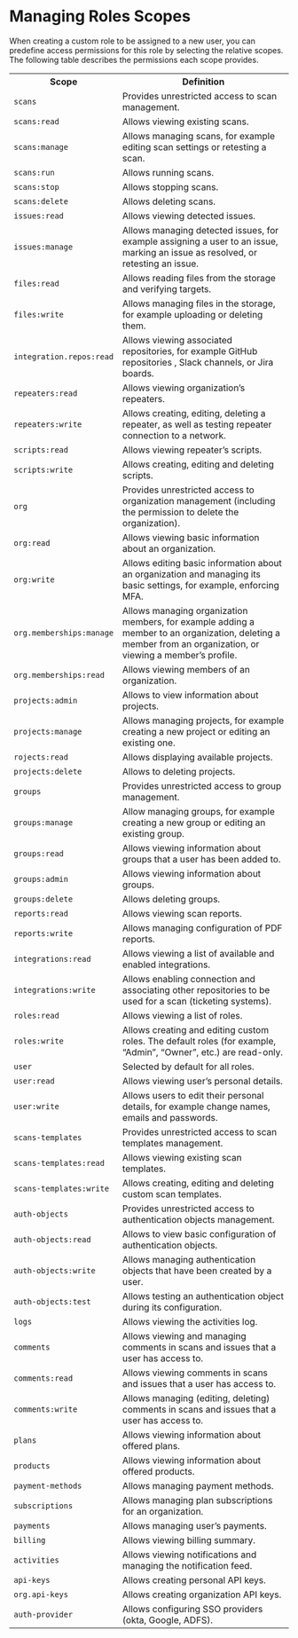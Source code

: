 # Managing Roles Scopes

When creating a custom role to be assigned to a new user, you can predefine access permissions for this role by selecting the relative scopes. The following table describes the permissions each scope provides.  
  

<table id="simple-table">
  <tr>
    <th width="25%"><b>Scope</b></th>
    <th width="75%"><b>Definition</b></th>
  </tr>
  <tr>
    <td width="25%"><code>scans</code></td>
    <td width="75%">
       Provides unrestricted access to scan management. 
    </td>
  <tr>
    <td width="25%"><code>scans:read</code></td>
    <td width="75%">
       Allows viewing existing scans. 
    </td>
  </tr>
  <td width="25%"><code>scans:manage</code></td>
    <td width="75%">
       Allows managing scans, for example editing scan settings or retesting a scan.
    </td>
  </tr>
  <tr>
    <td width="25%"><code>scans:run</code></td>
    <td width="75%">
       Allows running scans.  
    </td>
  </tr>
  <tr>
    <td width="25%"><code>scans:stop</code></td>
    <td width="75%">   
        Allows stopping scans.
    </td>
  </tr>
  <tr>
    <td width="25%"><code>scans:delete</code></td>
    <td width="75%">
       Allows deleting scans.   
    </td>
  </tr>
  <tr>
    <td width="25%"><code>issues:read</code></td>
    <td width="75%">    
       Allows viewing detected issues.  
    </td>
  </tr>
  <tr>
    <td width="25%"><code>issues:manage</code></td>
    <td width="75%">
       Allows managing detected issues, for example assigning a user to an issue, marking an issue as resolved, or retesting an issue.   
    </td>
  </tr>
   <tr>
    <td width="25%"><code>files:read</code></td>
    <td width="75%">
       Allows reading files from the storage and verifying targets.  
    </td>
  </tr>
  <tr>
    <td width="25%"><code>files:write</code></td>
    <td width="75%">
       Allows managing files in the storage, for example uploading or deleting them.  
    </td>
  </tr>
  <tr>
    <td width="25%"><code>integration.repos:read</code></td>
    <td width="75%">
      Allows viewing associated repositories, for example GitHub repositories , Slack channels, or Jira boards. 
    </td>
  </tr>
  <tr>
    <td width="25%"><code>repeaters:read</code></td>
    <td width="75%">
      Allows viewing organization’s repeaters.  
    </td>
  </tr>
   <tr>
    <td width="25%"><code>repeaters:write</code></td>
    <td width="75%">
      Allows creating, editing, deleting a repeater, as well as testing repeater connection to a network. 
    </td>
  </tr>
  <tr>
    <td width="25%"><code>scripts:read</code></td>
    <td width="75%">
     Allows viewing repeater’s scripts. 
    </td>
  </tr>
   <tr>
    <td width="25%"><code>scripts:write</code></td>
    <td width="75%">
     Allows creating, editing and deleting scripts.
    </td>
  </tr>
  <tr>
    <td width="25%"><code>org</code></td>
    <td width="75%">
     Provides unrestricted access to organization management (including the permission to delete the organization).
    </td>
  </tr>
  <tr>
    <td width="25%"><code>org:read</code></td>
    <td width="75%">
     Allows viewing basic information about an organization.
    </td>
  </tr>
  <tr>
    <td width="25%"><code>org:write</code></td>
    <td width="75%">
     Allows editing basic information about an organization and managing its basic settings, for example, enforcing MFA.
    </td>
  </tr>
  <tr>
    <td width="25%"><code>org.memberships:manage</code></td>
    <td width="75%">
     Allows managing organization members, for example adding a member to an organization, deleting a member from an organization, or viewing a member’s profile. 
    </td>
  </tr>
  <tr>
    <td width="25%"><code>org.memberships:read</code></td>
    <td width="75%">
     Allows viewing members of an organization. 
    </td>
  </tr>
  <tr>
    <td width="25%"><code>projects:admin</code></td>
    <td width="75%">
     Allows to view information about projects.
    </td>
  <tr>
    <td width="25%"><code>projects:manage</code></td>
    <td width="75%">
     Allows managing projects, for example creating a new project or editing an existing one. 
    </td>
  </tr>
  <tr>
    <td width="25%"><code>rojects:read</code></td>
    <td width="75%">
     Allows displaying available projects. 
    </td>
  </tr>
  <tr>
    <td width="25%"><code>projects:delete</code></td>
    <td width="75%">
     Allows to deleting projects. 
    </td>
  </tr>
  <tr>
    <td width="25%"><code>groups</code></td>
    <td width="75%">
     Provides unrestricted access to group management.
    </td>
  </tr>
  <tr>
    <td width="25%"><code>groups:manage</code></td>
    <td width="75%">
     Allow managing groups, for example creating a new group or editing an existing group.
    </td>
  </tr>
  <tr>
    <td width="25%"><code>groups:read</code></td>
    <td width="75%">
     Allows viewing information about groups that a user has been added to. 
    </td>
  </tr>
  <tr>
    <td width="25%"><code>groups:admin</code></td>
    <td width="75%">
     Allows viewing information about groups. 
    </td>
  </tr>
  <tr>
    <td width="25%"><code>groups:delete</code></td>
    <td width="75%">
     Allows deleting groups.  
    </td>
  </tr>
  <tr>
    <td width="25%"><code>reports:read</code></td>
    <td width="75%">
     Allows viewing scan reports.  
    </td>
  </tr>
  <tr>
    <td width="25%"><code>reports:write</code></td>
    <td width="75%">
     Allows managing configuration of PDF reports.  
    </td>
  </tr>
  <tr>
    <td width="25%"><code>integrations:read</code></td>
    <td width="75%">
     Allows viewing a list of available and enabled integrations.   
    </td>
  </tr>
  <tr>
    <td width="25%"><code>integrations:write</code></td>
    <td width="75%">
     Allows enabling connection and associating other repositories to be used for a scan (ticketing systems).   
    </td>
  </tr>
  <tr>
    <td width="25%"><code>roles:read</code></td>
    <td width="75%">
     Allows viewing a list of roles.   
    </td>
  </tr>
  <tr>
    <td width="25%"><code>roles:write</code></td>
    <td width="75%">
     Allows creating and editing custom roles. The default roles (for example, “Admin”, “Owner”, etc.) are read-only.   
    </td>
  </tr>
  <tr>
    <td width="25%"><code>user</code></td>
    <td width="75%">
     Selected by default for all roles.   
    </td>
  </tr>
  <tr>
    <td width="25%"><code>user:read</code></td>
    <td width="75%">
     Allows viewing user’s personal details. 
    </td>
  </tr>
  <tr>
    <td width="25%"><code>user:write</code></td>
    <td width="75%">
     Allows users to edit their personal details, for example change names, emails and passwords.
    </td>
  </tr>
  <tr>
   <tr>
    <td width="25%"><code>scans-templates</code></td>
    <td width="75%">
     Provides unrestricted access to scan templates management.
    </td>
  </tr>
  <tr>
    <td width="25%"><code>scans-templates:read</code></td>
    <td width="75%">
     Allows viewing existing scan templates.
    </td>
  </tr>
  <tr>
    <td width="25%"><code>scans-templates:write</code></td>
    <td width="75%">
     Allows creating, editing and deleting custom scan templates.
    </td>
  </tr>
  <tr>
    <td width="25%"><code>auth-objects</code></td>
    <td width="75%">
     Provides unrestricted access to authentication objects management. 
    </td>
  </tr>
  <tr>
    <td width="25%"><code>auth-objects:read</code></td>
    <td width="75%">
     Allows to view basic configuration of authentication objects. 
    </td>
  </tr>
  <tr>
    <td width="25%"><code>auth-objects:write</code></td>
    <td width="75%">
     Allows managing authentication objects that have been created by a user.  
    </td>
  </tr>
   <tr>
    <td width="25%"><code>auth-objects:test</code></td>
    <td width="75%">
     Allows testing an authentication object during its configuration.  
    </td>
  </tr>
   <tr>
    <td width="25%"><code>logs</code></td>
    <td width="75%">
     Allows viewing the activities log.  
    </td>
  </tr>
   <tr>
    <td width="25%"><code>comments</code></td>
    <td width="75%">
     Allows viewing and managing comments in scans and issues that a user has access to.  
    </td>
  </tr>
   <tr>
    <td width="25%"><code>comments:read</code></td>
    <td width="75%">
     Allows viewing comments in scans and issues that a user has access to.
    </td>
  </tr>
   <tr>
    <td width="25%"><code>comments:write</code></td>
    <td width="75%">
     Allows managing (editing, deleting) comments in scans and issues that a user has access to.
    </td>
  </tr>
  <tr>
    <td width="25%"><code>plans</code></td>
    <td width="75%">
     Allows viewing information about offered plans.
    </td>
  </tr>
  <tr>
    <td width="25%"><code>products</code></td>
    <td width="75%">
     Allows viewing information about offered products.
    </td>
  </tr>
  <tr>
    <td width="25%"><code>payment-methods</code></td>
    <td width="75%">
     Allows managing payment methods.
    </td>
  </tr>
  <tr>
    <td width="25%"><code>subscriptions</code></td>
    <td width="75%">
     Allows managing plan subscriptions for an organization.
    </td>
  </tr>
  <tr>
    <td width="25%"><code>payments</code></td>
    <td width="75%">
     Allows managing user’s payments.
    </td>
  </tr>
  <tr>
    <td width="25%"><code>billing</code></td>
    <td width="75%">
     Allows viewing billing summary.
    </td>
  </tr>
  <tr>
    <td width="25%"><code>activities</code></td>
    <td width="75%">
     Allows viewing notifications and managing the notification feed.
    </td>
  </tr>
  <tr>
    <td width="25%"><code>api-keys</code></td>
    <td width="75%">
     Allows creating personal API keys.
    </td>
  </tr>
  <tr>
    <td width="25%"><code>org.api-keys</code></td>
    <td width="75%">
     Allows creating organization API keys.
    </td>
  </tr>
  <tr>
    <td width="25%"><code>auth-provider</code></td>
    <td width="75%">
     Allows configuring SSO providers (okta, Google, ADFS).
    </td>
  </tr>
  </table>
